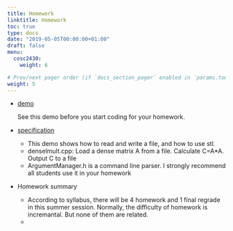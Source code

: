 ```yaml
---
title: Homework
linktitle: Homework
toc: true
type: docs
date: "2019-05-05T00:00:00+01:00"
draft: false
menu:
  cosc2430:
    weight: 6

# Prev/next pager order (if `docs_section_pager` enabled in `params.toml`)
weight: 5
---
```



*   [demo](https://drive.google.com/drive/folders/1vNe7CJFRd-VJX-Kr8GXQjGSKdT2nk-xE?usp=sharing)

    See this demo before you start coding for your homework.

*   [specification](forstudents/demo/hw_MatrixMultDense.pdf)
    *   This demo shows how to read and write a file, and how to use stl.
    *   denselmult.cpp: Load a dense matrix A from a file. Calculate C=A*A. Output C to a file
    *   ArgumentManager.h is a command line parser. I strongly recommend all students use it in your homework
*   Homework summary
    *   According to syllabus, there will be 4 homework and 1 final regrade in this summer session. Normally, the difficulty of homework is incremantal. But none of them are related.
    *  

<!---*  # [[hw0](https://drive.google.com/drive/folders/1q-afGZwV89f3rAGW4WZR1Gxzts8Uns1v?usp=sharing)]: deadline: June 7th, 2020 at 10:00 AM. Created by TA Kunpeng
*  # [[hw1]( https://drive.google.com/drive/folders/1RBceOeRiLEZTeqXGAGkyNprbkLhufRJY?usp=sharing
)]: deadline: June 10th, 2020 at 10:00 AM. Created by TA Kunpeng
*   # [[hw2]( https://drive.google.com/drive/folders/1Wlqyy10_VgwpYef1Blx8NEhMKkCVWH9R?usp=sharing
)]: deadline: June 17th, 2020 at 10:00 AM. Created by TA Kunpeng
*  #[[Hw3]](https://drive.google.com/drive/folders/1bKDDy7m7zTaW5ap_9V2CWd4LEXnegEqf?usp=sharing)]:deadline: June 24th, 2020 at 10:00 AM. Created by TA Kunpeng.
*  # [[Hw4]] (https://drive.google.com/drive/folders/15SHaLNv-uPWCKRjG0BseBUMu23KMJcs0?usp=sharing)]
: deadline: June 29th, 2020 at 11:59 PM. Created by TA Kunpeng.